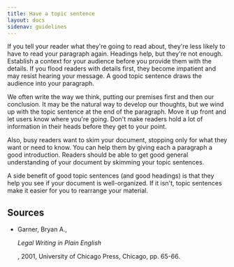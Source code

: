 ```yaml
---
title: Have a topic sentence
layout: docs
sidenav: guidelines
---
```


If you tell your reader what they're going to read about, they're less likely to have to read your paragraph again. Headings help, but they're not enough. Establish a context for your audience before you provide them with the details. If you flood readers with details first, they become impatient and may resist hearing your message. A good topic sentence draws the audience into your paragraph.

We often write the way we think, putting our premises first and then our conclusion. It may be the natural way to develop our thoughts, but we wind up with the topic sentence at the end of the paragraph. Move it up front and let users know where you're going. Don't make readers hold a lot of information in their heads before they get to your point.

Also, busy readers want to skim your document, stopping only for what they want or need to know. You can help them by giving each a paragraph a good introduction. Readers should be able to get good general understanding of your document by skimming your topic sentences.

A side benefit of good topic sentences (and good headings) is that they help you see if your document is well-organized. If it isn't, topic sentences make it easier for you to rearrange your material.

## Sources

- Garner, Bryan A.,

  <cite>Legal Writing in Plain English</cite>

  , 2001, University of Chicago Press, Chicago, pp. 65-66.
